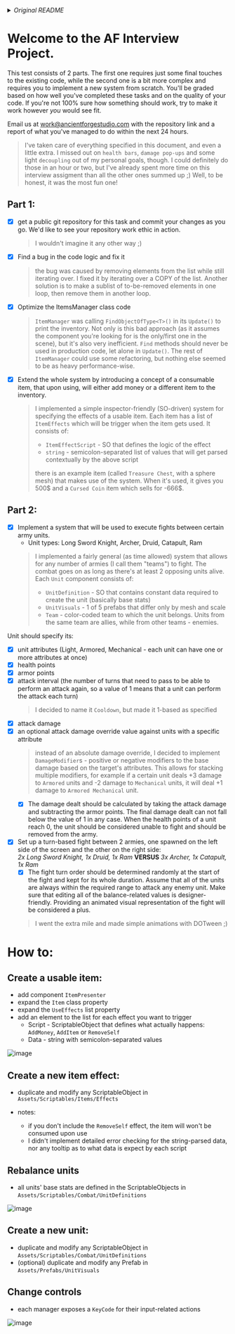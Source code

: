 _<details><summary>Original README</summary>_
Welcome to the AF Interview Project. This test consists of 2 parts. The first one requires just some final touches to the existing code, while the second one is a bit more complex and requires you to implement a new system from scratch.

Your tasks for today are as follows:
Part 1:
a) Find a bug in the code logic and fix it
b) Optimize the ItemsManager class code
c) Extend the whole system by introducing a concept of a consumable item, that upon using, will either add money or a different item to the inventory.

Part 2:
Implement a system that will be used to execute fights between certain army units.

Unit types: Long Sword Knight, Archer, Druid, Catapult, Ram

Unit should specify its:
-unit attributes (Light, Armored, Mechanical - each unit can have one or more attributes at once)
-health points
-armor points
-attack interval (the number of turns that need to pass to be able to perform an attack again, so a value of 1 means that a unit can perform the attack each turn)
-attack damage
-an optional attack damage override value against units with a specific attribute

The damage dealt should be calculated by taking the attack damage and subtracting the armor points. The final damage dealt can not fall below the value of 1 in any case.
When the health points of a unit reach 0, the unit should be considered unable to fight and should be removed from the army.

Set up a turn-based fight between 2 armies, one spawned on the left side of the screen and the other on the right side:
2 Long Sword Knights
1 Druid
1 Ram

versus

3 Archers
1 Catapult
1 Ram

The fight turn order should be determined randomly at the start of the fight and kept for its whole duration.
Assume that all of the units are always within the required range to attack any enemy unit.
Make sure that editing all of the balance-related values is designer-friendly.
Providing an animated visual representation of the fight will be considered a plus.

You'll be graded based on how well you've completed these tasks and on the quality of your code. 
If you're not 100% sure how something should work, try to make it work however *you* would see fit.

One more thing: get a public git repository for this task and commit your changes as you go. We'd like to see your repository work ethic in action.

Email us at work@ancientforgestudio.com with the repository link and a report of what you've managed to do within the next 24 hours.

Good luck!
</details>

# Welcome to the AF Interview Project.
This test consists of 2 parts. The first one requires just some final touches to the existing code, while the second one is a bit more complex and requires you to implement a new system from scratch. You'll be graded based on how well you've completed these tasks and on the quality of your code. If you're not 100% sure how something should work, try to make it work however *you* would see fit.

Email us at work@ancientforgestudio.com with the repository link and a report of what you've managed to do within the next 24 hours.
> I've taken care of everything specified in this document, and even a little extra. I missed out on `health bars`, `damage pop-ups` and some light `decoupling` out of my personal goals, though. I could definitely do those in an hour or two, but I've already spent more time on this interview assigment than all the other ones summed up ;) Well, to be honest, it was the most fun one!

## Part 1:
- [x] get a public git repository for this task and commit your changes as you go. We'd like to see your repository work ethic in action.
  > I wouldn't imagine it any other way ;)
- [x] Find a bug in the code logic and fix it
  > the bug was caused by removing elements from the list while still iterating over. I fixed it by iterating over a COPY of the list. Another solution is to make a sublist of to-be-removed elements in one loop, then remove them in another loop.
- [x] Optimize the ItemsManager class code
  > `ItemManager` was calling `FindObjectOfType<T>()` in its `Update()` to print the inventory. Not only is this bad approach (as it assumes the component you're looking for is the only/first one in the scene), but it's also very inefficient. `Find` methods should never be used in production code, let alone in `Update()`. The rest of `ItemManager` could use some refactoring, but nothing else seemed to be as heavy performance-wise.
- [x] Extend the whole system by introducing a concept of a consumable item, that upon using, will either add money or a different item to the inventory.
  > I implemented a simple inspector-friendly (SO-driven) system for specifying the effects of a usable item. Each item has a list of `ItemEffects` which will be trigger when the item gets used. It consists of:
  > - `ItemEffectScript` - SO that defines the logic of the effect
  > - `string` - semicolon-separated list of values that will get parsed contextually by the above script
  > 
  > there is an example item (called `Treasure Chest`, with a sphere mesh) that makes use of the system. When it's used, it gives you 500$ and a `Cursed Coin` item which sells for -666$.

## Part 2:
- [x] Implement a system that will be used to execute fights between certain army units.
  - Unit types: Long Sword Knight, Archer, Druid, Catapult, Ram
  > I implemented a fairly general (as time allowed) system that allows for any number of armies (I call them "teams") to fight. The combat goes on as long as there's at least 2 opposing units alive. Each `Unit` component consists of:
  > - `UnitDefinition` - SO that contains constant data required to create the unit (basically base stats)
  > - `UnitVisuals` - 1 of 5 prefabs that differ only by mesh and scale
  > - `Team` - color-coded team to which the unit belongs. Units from the same team are allies, while from other teams - enemies.

Unit should specify its:
- [x] unit attributes (Light, Armored, Mechanical - each unit can have one or more attributes at once)
- [x] health points
- [x] armor points
- [x] attack interval (the number of turns that need to pass to be able to perform an attack again, so a value of 1 means that a unit can perform the attack each turn)
  > I decided to name it `Cooldown`, but made it 1-based as specified
- [x] attack damage
- [x] an optional attack damage override value against units with a specific attribute
  > instead of an absolute damage override, I decided to implement `DamageModifier`s - positive or negative modifiers to the base damage based on the target's attributes. This allows for stacking multiple modifiers, for example if a certain unit deals +3 damage to `Armored` units and -2 damage to `Mechanical` units, it will deal +1 damage to `Armored Mechanical` unit. 
  - [x] The damage dealt should be calculated by taking the attack damage and subtracting the armor points. The final damage dealt can not fall below the value of 1 in any case.
When the health points of a unit reach 0, the unit should be considered unable to fight and should be removed from the army.
- [x] Set up a turn-based fight between 2 armies, one spawned on the left side of the screen and the other on the right side:  
_2x Long Sword Knight, 1x Druid, 1x Ram_ **VERSUS** _3x Archer, 1x Catapult, 1x Ram_
  - [x] The fight turn order should be determined randomly at the start of the fight and kept for its whole duration. Assume that all of the units are always within the required range to attack any enemy unit. Make sure that editing all of the balance-related values is designer-friendly. Providing an animated visual representation of the fight will be considered a plus.
  > I went the extra mile and made simple animations with DOTween ;)

# How to:

## **Create a usable item**:
- add component `ItemPresenter`
- expand the `Item` class property
- expand the `UseEffects` list property
- add an element to the list for each effect you want to trigger
  - Script - ScriptableObject that defines what actually happens: `AddMoney`, `AddItem` or `RemoveSelf`
  - Data - string with semicolon-separated values
 
![image](https://github.com/Vheos/Interview.AncientForge/assets/9155825/7ed07d23-3fa2-4f5b-89de-a3cc5b91be54)

## **Create a new item effect**:
- duplicate and modify any ScriptableObject in `Assets/Scriptables/Items/Effects`

- notes:
  - if you don't include the `RemoveSelf` effect, the item will won't be consumed upon use
  - I didn't implement detailed error checking for the string-parsed data, nor any tooltip as to what data is expect by each script
 
## **Rebalance units**
- all units' base stats are defined in the ScriptableObjects in `Assets/Scriptables/Combat/UnitDefinitions`

![image](https://github.com/Vheos/Interview.AncientForge/assets/9155825/e555f758-1906-4457-b8f8-437b5c39aec9)

## **Create a new unit**:
- duplicate and modify any ScriptableObject in `Assets/Scriptables/Combat/UnitDefinitions`
- (optional) duplicate and modify any Prefab in `Assets/Prefabs/UnitVisuals`

## **Change controls**
- each manager exposes a `KeyCode` for their input-related actions

![image](https://github.com/Vheos/Interview.AncientForge/assets/9155825/ddf618bd-dcd1-4644-8bf3-00b3ca021a00)
